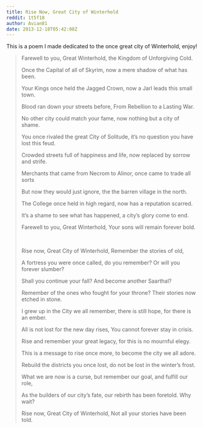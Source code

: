 ```yaml
---
title: Rise Now, Great City of Winterhold
reddit: 1t5f18
author: Avian81
date: 2013-12-18T05:42:08Z
---
```


This is a poem I made dedicated to the once great city of Winterhold, enjoy!

> Farewell to you, Great Winterhold, the Kingdom of Unforgiving Cold.
>
> Once the Capital of all of Skyrim, now a mere shadow of what has been.
>
> Your Kings once held the Jagged Crown, now a Jarl leads this small town.
>
> Blood ran down your streets before, From Rebellion to a Lasting War.
>
> No other city could match your fame, now nothing but a city of shame.
>
> You once rivaled the great City of Solitude, it’s no question you have lost
> this feud.
>
> Crowded streets full of happiness and life, now replaced by sorrow and strife.
>
> Merchants that came from Necrom to Alinor, once came to trade all sorts
>
> But now they would just ignore, the the barren village in the north.
>
> The College once held in high regard, now has a reputation scarred.
>
> It’s a shame to see what has happened, a city’s glory come to end.
>
> Farewell to you, Great Winterhold, Your sons will remain forever bold.
>
> &nbsp;
>
> Rise now, Great City of Winterhold, Remember the stories of old,
>
> A fortress you were once called, do you remember? Or will you forever slumber?
>
> Shall you continue your fall? And become another Saarthal?
>
> Remember of the ones who fought for your throne? Their stories now etched in
> stone.
>
> I grew up in the City we all remember, there is still hope, for there is an
> ember.
>
> All is not lost for the new day rises, You cannot forever stay in crisis.
>
> Rise and remember your great legacy, for this is no mournful elegy.
>
> This is a message to rise once more, to become the city we all adore.
>
> Rebuild the districts you once lost, do not be lost in the winter’s frost.
>
> What we are now is a curse, but remember our goal, and fulfill our role,
>
> As the builders of our city’s fate, our rebirth has been foretold. Why wait?
>
> Rise now, Great City of Winterhold, Not all your stories have been told.
